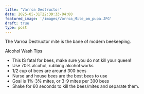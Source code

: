 ```yaml
---
title: "Varroa Destructor"
date: 2025-05-31T22:39:33-04:00
featured_image: '/images/Vorroa_Mite_on_pupa.JPG'
draft: true
type: post
---
```


The Varroa Destructor mite is the bane of modern beekeeping.

Alcohol Wash Tips
* This IS fatal for bees, make sure you do not kill your queen!
* Use 70% alcohol, rubbing alcohol works
* 1/2 cup of bees are around 300 bees
* Nurse and house bees are the best bees to use
* Goal is 1%-3% mites, or 3-9 mites per 300 bees
* Shake for 60 seconds to kill the bees/mites and separate them.